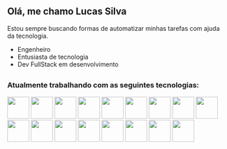 ## Olá, me chamo Lucas Silva

Estou sempre buscando formas de automatizar minhas tarefas com ajuda da tecnologia. <br>

- Engenheiro
- Entusiasta de tecnologia
- Dev FullStack em desenvolvimento

##

### Atualmente trabalhando com as seguintes tecnologias:

<div display='inline'>
  <img width='50px' src="https://cdn.jsdelivr.net/gh/devicons/devicon/icons/nodejs/nodejs-original-wordmark.svg" />
  <img width='50px' src="https://cdn.jsdelivr.net/gh/devicons/devicon/icons/react/react-original.svg" />
  <img width='50px' src="https://cdn.jsdelivr.net/gh/devicons/devicon/icons/typescript/typescript-original.svg" />
  <img width='50px' src="https://cdn.jsdelivr.net/gh/devicons/devicon/icons/javascript/javascript-original.svg" />
  <img width='50px' src="https://cdn.jsdelivr.net/gh/devicons/devicon/icons/nextjs/nextjs-original-wordmark.svg" />
  <img width='50px' src="https://cdn.jsdelivr.net/gh/devicons/devicon/icons/python/python-original.svg" />
  <img width='50px' src="https://cdn.jsdelivr.net/gh/devicons/devicon/icons/django/django-plain.svg" />
  <img width='50px' src="https://cdn.jsdelivr.net/gh/devicons/devicon/icons/selenium/selenium-original.svg" />
  <img width='50px' src="https://cdn.jsdelivr.net/gh/devicons/devicon/icons/firebase/firebase-plain-wordmark.svg" />
  <img width='50px' src="https://cdn.jsdelivr.net/gh/devicons/devicon/icons/postgresql/postgresql-original.svg" />
  <img width='50px' src="https://cdn.jsdelivr.net/gh/devicons/devicon/icons/html5/html5-original-wordmark.svg" />
  <img width='50px' src="https://cdn.jsdelivr.net/gh/devicons/devicon/icons/css3/css3-original-wordmark.svg" />
  <img width='50px' src="https://cdn.jsdelivr.net/gh/devicons/devicon/icons/bootstrap/bootstrap-original.svg" />
  <img width='50px' src="https://cdn.jsdelivr.net/gh/devicons/devicon/icons/git/git-original.svg" />
  <img width='50px' src="https://cdn.jsdelivr.net/gh/devicons/devicon/icons/nginx/nginx-original.svg" />
  <img width='50px' src="https://cdn.jsdelivr.net/gh/devicons/devicon/icons/socketio/socketio-original-wordmark.svg" />
  <img width='50px' src="https://cdn.jsdelivr.net/gh/devicons/devicon/icons/amazonwebservices/amazonwebservices-plain-wordmark.svg" />
          
</div>   
  
